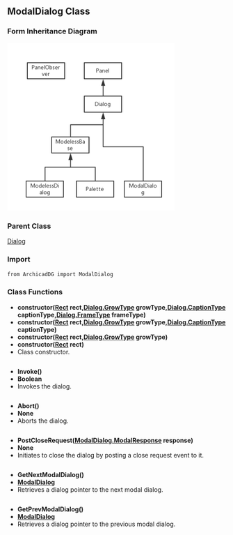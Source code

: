 ## ModalDialog Class

### Form Inheritance Diagram

<img src="../Imgs/form_inheritance_diagram.png" width="384px" height="384px" />

### Parent Class
[Dialog](ArchicadDG_Dialog.md)

### Import
```
from ArchicadDG import ModalDialog
``` 

### Class Functions

* **constructor([Rect](ArchicadDG_Rect.md) rect,[Dialog.GrowType](ArchicadDG_GrowType.md) growType,[Dialog.CaptionType](ArchicadDG_CaptionType.md) captionType,[Dialog.FrameType](ArchicadDG_FrameType.md) frameType)**
* **constructor([Rect](ArchicadDG_Rect.md) rect,[Dialog.GrowType](ArchicadDG_GrowType.md) growType,[Dialog.CaptionType](ArchicadDG_CaptionType.md) captionType)**
* **constructor([Rect](ArchicadDG_Rect.md) rect,[Dialog.GrowType](ArchicadDG_GrowType.md) growType)**
* **constructor([Rect](ArchicadDG_Rect.md) rect)**
* Class constructor.
```

```

* **Invoke()**
* **Boolean**
* Invokes the dialog.
```

```


* **Abort()**
* **None**
* Aborts the dialog.

```

```

* **PostCloseRequest([ModalDialog.ModalResponse](ArchicadDG_ModalResponse.md) response)**
* **None**
* Initiates to close the dialog by posting a close request event to it.

```

```

* **GetNextModalDialog()**
* **[ModalDialog](ArchicadDG_ModalDialog.md)**
* Retrieves a dialog pointer to the next modal dialog.

```

```

* **GetPrevModalDialog()**
* **[ModalDialog](ArchicadDG_ModalDialog.md)**
* Retrieves a dialog pointer to the previous modal dialog.

```

```
